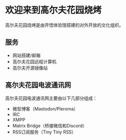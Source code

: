 # 欢迎来到高尔夫花园烧烤

高尔夫花园烧烤是由开悟体验馆搭建的对外开放的文化组织。

## 服务
- 网站搭建/邮箱
- 高尔夫花园远程计算机
- 高尔夫开源镜像站

## 高尔夫花园电波通讯网

高尔夫花园电波通讯网主要由以下几部分组成：

- 微型博客（Mastodon/Pleroma）
- IRC
- XMPP
- Matrix Bridge（桥接微信和Discord）
- RSS订阅服务（Tiny Tiny RSS）
